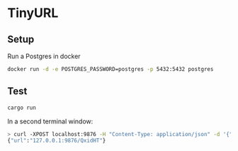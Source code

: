 # TinyURL

## Setup
Run a Postgres in docker
```sh
docker run -d -e POSTGRES_PASSWORD=postgres -p 5432:5432 postgres
```

## Test
```sh
cargo run
```

In a second terminal window:
```sh
> curl -XPOST localhost:9876 -H "Content-Type: application/json" -d '{"url": "https://www.postgresql.org/docs/9.1/sql-createdatabase.html"}'
{"url":"127.0.0.1:9876/QxidHT"}
```